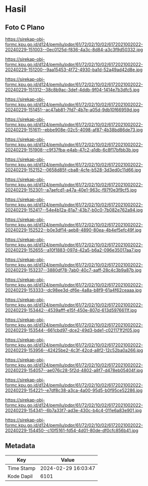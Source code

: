 # Hasil

## Foto C Plano

https://sirekap-obj-formc.kpu.go.id/d124/pemilu/pdpr/61/72/02/10/02/6172021002022-20240229-151003--0ec0125d-f836-4a3c-8d84-a3c3f9d50332.jpg

https://sirekap-obj-formc.kpu.go.id/d124/pemilu/pdpr/61/72/02/10/02/6172021002022-20240229-151200--9aa15453-4f72-4930-ba1d-52a49ad42d8e.jpg

https://sirekap-obj-formc.kpu.go.id/d124/pemilu/pdpr/61/72/02/10/02/6172021002022-20240229-151312--38c8b9ac-3def-4ddb-9f04-1414e7b3dfc5.jpg

https://sirekap-obj-formc.kpu.go.id/d124/pemilu/pdpr/61/72/02/10/02/6172021002022-20240229-151451--ac47ab81-7fd7-4b7e-a05d-9db10f66959d.jpg

https://sirekap-obj-formc.kpu.go.id/d124/pemilu/pdpr/61/72/02/10/02/6172021002022-20240229-151611--ebbe908e-02c5-4098-af87-4b38bd86de73.jpg

https://sirekap-obj-formc.kpu.go.id/d124/pemilu/pdpr/61/72/02/10/02/6172021002022-20240229-151908--c9f37fba-e4ab-47c2-a1db-6c8f17bfbb3b.jpg

https://sirekap-obj-formc.kpu.go.id/d124/pemilu/pdpr/61/72/02/10/02/6172021002022-20240229-152152--0658d85f-cba8-4cfe-b528-3d3ed0c11d66.jpg

https://sirekap-obj-formc.kpu.go.id/d124/pemilu/pdpr/61/72/02/10/02/6172021002022-20240229-152301--a7aefcd1-a47a-40e1-963c-f97f0e3f9cf5.jpg

https://sirekap-obj-formc.kpu.go.id/d124/pemilu/pdpr/61/72/02/10/02/6172021002022-20240229-152417--54e4b12a-81a7-43b7-b0c0-7b082e762a94.jpg

https://sirekap-obj-formc.kpu.go.id/d124/pemilu/pdpr/61/72/02/10/02/6172021002022-20240229-152522--b0e3df14-aeb8-4890-80ea-4b4ef5efc49f.jpg

https://sirekap-obj-formc.kpu.go.id/d124/pemilu/pdpr/61/72/02/10/02/6172021002022-20240229-152655--a10f1883-097d-42a5-b6a2-096e35017aa7.jpg

https://sirekap-obj-formc.kpu.go.id/d124/pemilu/pdpr/61/72/02/10/02/6172021002022-20240229-153237--3880df78-7ab0-40c7-aaff-28c4c3b9a87b.jpg

https://sirekap-obj-formc.kpu.go.id/d124/pemilu/pdpr/61/72/02/10/02/6172021002022-20240229-153333--dc98ee3d-df6e-4a8a-b8f9-61a4f62ceaaa.jpg

https://sirekap-obj-formc.kpu.go.id/d124/pemilu/pdpr/61/72/02/10/02/6172021002022-20240229-153442--4539afff-e15f-450e-807d-613d5976611f.jpg

https://sirekap-obj-formc.kpu.go.id/d124/pemilu/pdpr/61/72/02/10/02/6172021002022-20240229-153544--661cbd97-dce2-49d3-bde1-c021171f2f05.jpg

https://sirekap-obj-formc.kpu.go.id/d124/pemilu/pdpr/61/72/02/10/02/6172021002022-20240229-153956--42425be2-4c3f-42cd-a8f2-12c52ba0a266.jpg

https://sirekap-obj-formc.kpu.go.id/d124/pemilu/pdpr/61/72/02/10/02/6172021002022-20240229-154057--ae076c28-5f2d-4802-a8f7-d478eb05404f.jpg

https://sirekap-obj-formc.kpu.go.id/d124/pemilu/pdpr/61/72/02/10/02/6172021002022-20240229-154221--e7df8c38-a3ca-4a00-95d5-b0f95ce52286.jpg

https://sirekap-obj-formc.kpu.go.id/d124/pemilu/pdpr/61/72/02/10/02/6172021002022-20240229-154341--6b7a33f7-ad3e-430c-b4c4-011e6a83e901.jpg

https://sirekap-obj-formc.kpu.go.id/d124/pemilu/pdpr/61/72/02/10/02/6172021002022-20240229-154450--c10f5161-fd54-4d01-80de-df0cfc856b41.jpg


## Metadata

| Key        | Value               |
| ---------- | ------------------- |
| Time Stamp | 2024-02-29 16:03:47 |
| Kode Dapil | 6101                |



